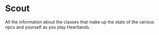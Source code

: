 # Scout


All the information about the classes that make up the stats of the various npcs and yourself as you play Heartlands.